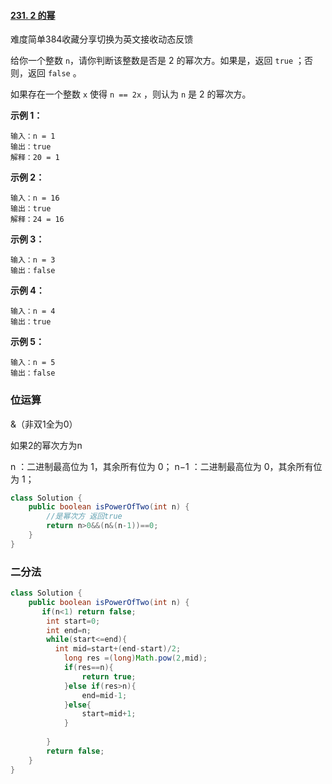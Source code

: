 #### [231. 2 的幂](https://leetcode-cn.com/problems/power-of-two/)

难度简单384收藏分享切换为英文接收动态反馈

给你一个整数 `n`，请你判断该整数是否是 2 的幂次方。如果是，返回 `true` ；否则，返回 `false` 。

如果存在一个整数 `x` 使得 `n == 2x` ，则认为 `n` 是 2 的幂次方。

 

**示例 1：**

```
输入：n = 1
输出：true
解释：20 = 1
```

**示例 2：**

```
输入：n = 16
输出：true
解释：24 = 16
```

**示例 3：**

```
输入：n = 3
输出：false
```

**示例 4：**

```
输入：n = 4
输出：true
```

**示例 5：**

```
输入：n = 5
输出：false
```

### 位运算

&（非双1全为0）

如果2的幂次方为n

n ：二进制最高位为 1，其余所有位为 0；
n−1 ：二进制最高位为 0，其余所有位为 1；



```java
class Solution {
    public boolean isPowerOfTwo(int n) {
        //是幂次方 返回true
        return n>0&&(n&(n-1))==0;
    }
}

```

### 二分法

```java
class Solution {
    public boolean isPowerOfTwo(int n) {
       if(n<1) return false;
        int start=0;
        int end=n;
        while(start<=end){
          int mid=start+(end-start)/2;
            long res =(long)Math.pow(2,mid);
            if(res==n){
                return true;
            }else if(res>n){
                end=mid-1;
            }else{
                start=mid+1;
            }
            
        }
        return false;
    }
}
```

